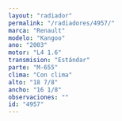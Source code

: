 ```yaml
---
layout: "radiador"
permalink: "/radiadores/4957/"
marca: "Renault"
modelo: "Kangoo"
ano: "2003"
motor: "L4 1.6"
transmision: "Estándar"
parte: "M-655"
clima: "Con clima"
alto: "18 7/8"
ancho: "16 1/8"
observaciones: ""
id: "4957"
---
```


